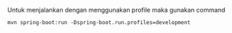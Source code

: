 Untuk menjalankan dengan menggunakan profile maka gunakan command
```
mvn spring-boot:run -Dspring-boot.run.profiles=development
```
